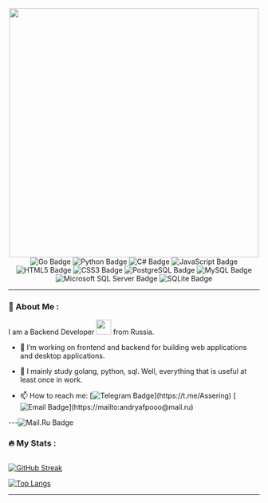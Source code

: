 <div id="header" align="center">
  <img src="https://media.giphy.com/media/v1.Y2lkPTc5MGI3NjExOGF1bGF0ZjlweHh3bWszemh3YjBkb3hiNXA5azBqanNsZWVsazJkayZlcD12MV9pbnRlcm5hbF9naWZfYnlfaWQmY3Q9Zw/NHUONhmbo448/giphy.gif" width="500"/>
</div>

<div id="badges" align="center">
    <img src="https://img.shields.io/badge/Go-00ADD8?logo=go&logoColor=fff&style=for-the-badge" alt="Go Badge">
    <img src="https://img.shields.io/badge/Python-3776AB?logo=python&logoColor=fff&style=for-the-badge" alt="Python Badge">
    <img src="https://img.shields.io/badge/C%23-512BD4?logo=csharp&logoColor=fff&style=for-the-badge" alt="C# Badge">
    <img src="https://img.shields.io/badge/JavaScript-F7DF1E?logo=javascript&logoColor=000&style=for-the-badge" alt="JavaScript Badge">
    <img src="https://img.shields.io/badge/HTML5-E34F26?logo=html5&logoColor=fff&style=for-the-badge" alt="HTML5 Badge">
    <img src="https://img.shields.io/badge/CSS3-1572B6?logo=css3&logoColor=fff&style=for-the-badge" alt="CSS3 Badge">
    <img src="https://img.shields.io/badge/PostgreSQL-4169E1?logo=postgresql&logoColor=fff&style=for-the-badge" alt="PostgreSQL Badge">
    <img src="https://img.shields.io/badge/MySQL-4479A1?logo=mysql&logoColor=fff&style=for-the-badge" alt="MySQL Badge">
    <img src="https://img.shields.io/badge/Microsoft%20SQL%20Server-CC2927?logo=microsoftsqlserver&logoColor=fff&style=for-the-badge" alt="Microsoft SQL Server Badge">
    <img src="https://img.shields.io/badge/SQLite-003B57?logo=sqlite&logoColor=fff&style=for-the-badge" alt="SQLite Badge">
</div>

---

### :japanese_ogre: About Me :
I am a Backend Developer <img src="https://media.giphy.com/media/WUlplcMpOCEmTGBtBW/giphy.gif" width="30"> from Russia.

- :telescope: I’m working on frontend and backend for building web applications and desktop applications.

- :seedling: I mainly study golang, python, sql. Well, everything that is useful at least once in work.

- :mailbox: How to reach me:   [![Telegram Badge](https://img.shields.io/badge/Telegram-26A5E4?logo=telegram&logoColor=fff&style=for-the-badge")](https://t.me/Assering)  [![Email Badge]("https://img.shields.io/badge/Mail.Ru-005FF9?logo=maildotru&logoColor=fff&style=for-the-badge")](https://mailto:andryafpooo@mail.ru)
  
---<img src="https://img.shields.io/badge/Mail.Ru-005FF9?logo=maildotru&logoColor=fff&style=for-the-badge" alt="Mail.Ru Badge">

### :fire: My Stats :
<img src="https://komarev.com/ghpvc/?username=DoktorAssering&color=blueviolet" alt=""/>

[![GitHub Streak](http://github-readme-streak-stats.herokuapp.com?user=DoktorAssering&theme=dark&background=000000)](https://git.io/streak-stats)

[![Top Langs](https://github-readme-stats.vercel.app/api/top-langs/?username=DoktorAssering&layout=compact&theme=vision-friendly-dark)](https://github.com/anuraghazra/github-readme-stats)

---
<!--
**DoktorAssering/DoktorAssering** is a ✨ _special_ ✨ repository because its `README.md` (this file) appears on your GitHub profile.

Here are some ideas to get you started:

- 🔭 I’m currently working on ...
- 🌱 I’m currently learning ...
- 👯 I’m looking to collaborate on ...
- 🤔 I’m looking for help with ...
- 💬 Ask me about ...
- 📫 How to reach me: ...
- 😄 Pronouns: ...
- ⚡ Fun fact: ...
-->

